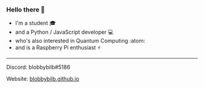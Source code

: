 ### Hello there 👀

- I'm a student 🎓
- and a Python / JavaScript developer 💻
- who's also interested in Quantum Computing :atom:
- and is a Raspberry Pi enthusiast ⚡️

---

Discord: blobbybilb#5186

Website: [blobbybilb.github.io](https://blobbybilb.github.io/)

<!--
**blobbybilb/blobbybilb** is a ✨ _special_ ✨ repository because its `README.md` (this file) appears on your GitHub profile.

Here are some ideas to get you started:

- 🔭 I’m currently working on ...
- 🌱 I’m currently learning ...
- 👯 I’m looking to collaborate on ...
- 🤔 I’m looking for help with ...
- 💬 Ask me about ...
- 📫 How to reach me: ...
- 😄 Pronouns: ...
- ⚡ Fun fact: ...
-->
